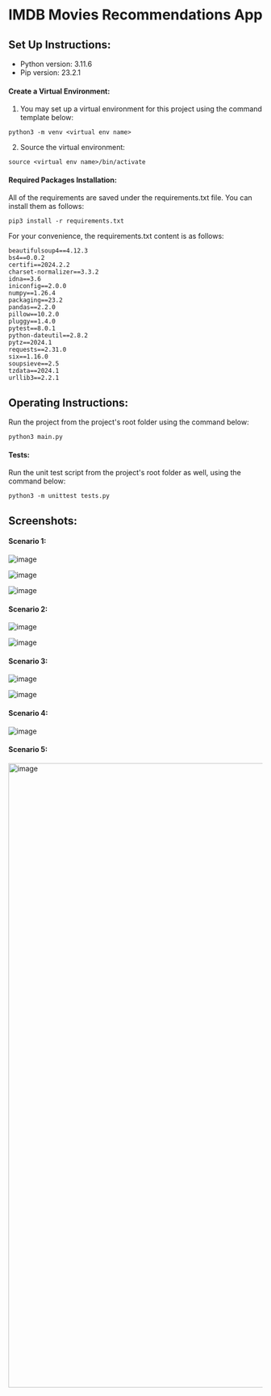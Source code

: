 # IMDB Movies Recommendations App

## Set Up Instructions:

- Python version: 3.11.6
- Pip version: 23.2.1

#### Create a Virtual Environment:

1. You may set up a virtual environment for this project using the command template below:

```
python3 -m venv <virtual env name>
```
2. Source the virtual environment:

```
source <virtual env name>/bin/activate
```

#### Required Packages Installation:

All of the requirements are saved under the requirements.txt file. You can install them as follows:

```
pip3 install -r requirements.txt
```

For your convenience, the requirements.txt content is as follows:
```
beautifulsoup4==4.12.3
bs4==0.0.2
certifi==2024.2.2
charset-normalizer==3.3.2
idna==3.6
iniconfig==2.0.0
numpy==1.26.4
packaging==23.2
pandas==2.2.0
pillow==10.2.0
pluggy==1.4.0
pytest==8.0.1
python-dateutil==2.8.2
pytz==2024.1
requests==2.31.0
six==1.16.0
soupsieve==2.5
tzdata==2024.1
urllib3==2.2.1
```

## Operating Instructions:

Run the project from the project's root folder using the command below:
```
python3 main.py
```

#### Tests:
Run the unit test script from the project's root folder as well, using the command below:
```
python3 -m unittest tests.py
```

## Screenshots:

#### Scenario 1:
![image](https://github.com/YonatanHen/IMDB-Movies-Recommendations-App/assets/57364867/53346c46-5ba3-47af-97ee-1914458a9ed8)

![image](https://github.com/YonatanHen/[Tondo-task](https://github.com/YonatanHen/IMDB-Movies-Recommendations-App/assets/57364867/53346c46-5ba3-47af-97ee-1914458a9ed8)/assets/57364867/9741cb02-9568-4829-842d-0de4db99c0f4)

![image](https://github.com/YonatanHen/IMDB-Movies-Recommendations-App/assets/57364867/7b32b8b5-4473-4d1f-a4dd-0061a9b1e221)

#### Scenario 2:
![image](https://github.com/YonatanHen/IMDB-Movies-Recommendations-App/assets/57364867/f2208474-d472-45aa-835e-d8ebc6c2aead)

![image](https://github.com/YonatanHen/IMDB-Movies-Recommendations-App/assets/57364867/47b4f216-dcc8-44ba-80d2-75880f2d4e03)

#### Scenario 3:
![image](https://github.com/YonatanHen/IMDB-Movies-Recommendations-App/assets/57364867/d247e3a0-05f0-4f9e-90c5-b01ad012d7d0)

![image](https://github.com/YonatanHen/IMDB-Movies-Recommendations-App/assets/57364867/658c1dac-d187-4ccc-a675-3eb07b91e883)

#### Scenario 4:
![image](https://github.com/YonatanHen/IMDB-Movies-Recommendations-App/assets/57364867/872552ff-fdc7-4fa4-a21a-90bd34420119)

#### Scenario 5:
<img width="1238" alt="image" src="https://github.com/YonatanHen/IMDB-Movies-Recommendations-App/assets/57364867/09b0fced-eea7-423a-b686-79e209449d92">
